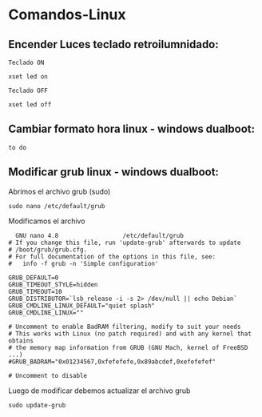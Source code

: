 
# **Comandos-Linux**

## Encender Luces teclado retroilumnidado:

~~~
Teclado ON

xset led on

Teclado OFF

xset led off
~~~

## Cambiar formato hora linux - windows dualboot:

~~~
to do
~~~

## Modificar grub linux - windows dualboot:

Abrimos el archivo grub (sudo)
~~~
sudo nano /etc/default/grub
~~~
Modificamos el archivo
~~~
  GNU nano 4.8                  /etc/default/grub                               
# If you change this file, run 'update-grub' afterwards to update
# /boot/grub/grub.cfg.
# For full documentation of the options in this file, see:
#   info -f grub -n 'Simple configuration'

GRUB_DEFAULT=0
GRUB_TIMEOUT_STYLE=hidden
GRUB_TIMEOUT=10
GRUB_DISTRIBUTOR=`lsb_release -i -s 2> /dev/null || echo Debian`
GRUB_CMDLINE_LINUX_DEFAULT="quiet splash"
GRUB_CMDLINE_LINUX=""

# Uncomment to enable BadRAM filtering, modify to suit your needs
# This works with Linux (no patch required) and with any kernel that obtains
# the memory map information from GRUB (GNU Mach, kernel of FreeBSD ...)
#GRUB_BADRAM="0x01234567,0xfefefefe,0x89abcdef,0xefefefef"

# Uncomment to disable 

~~~

Luego de modificar debemos actualizar el archivo grub
~~~
sudo update-grub
~~~
